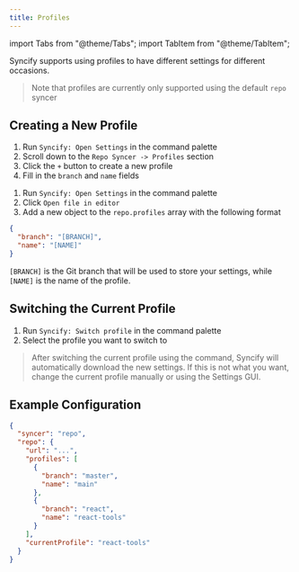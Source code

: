 ```yaml
---
title: Profiles
---
```


import Tabs from "@theme/Tabs";
import TabItem from "@theme/TabItem";

Syncify supports using profiles to have different settings for different occasions.

> Note that profiles are currently only supported using the default `repo` syncer

## Creating a New Profile

<Tabs>

<TabItem value="Using the GUI" default>

1. Run `Syncify: Open Settings` in the command palette
2. Scroll down to the `Repo Syncer -> Profiles` section
3. Click the `+` button to create a new profile
4. Fill in the `branch` and `name` fields

</TabItem>

<TabItem value="Manually">

1. Run `Syncify: Open Settings` in the command palette
2. Click `Open file in editor`
3. Add a new object to the `repo.profiles` array with the following format

```json
{
  "branch": "[BRANCH]",
  "name": "[NAME]"
}
```

`[BRANCH]` is the Git branch that will be used to store your settings, while `[NAME]` is the name of the profile.

</TabItem>

</Tabs>

## Switching the Current Profile

1. Run `Syncify: Switch profile` in the command palette
2. Select the profile you want to switch to

> After switching the current profile using the command, Syncify will automatically download the new settings. If this is not what you want, change the current profile manually or using the Settings GUI.

## Example Configuration

```json
{
  "syncer": "repo",
  "repo": {
    "url": "...",
    "profiles": [
      {
        "branch": "master",
        "name": "main"
      },
      {
        "branch": "react",
        "name": "react-tools"
      }
    ],
    "currentProfile": "react-tools"
  }
}
```
